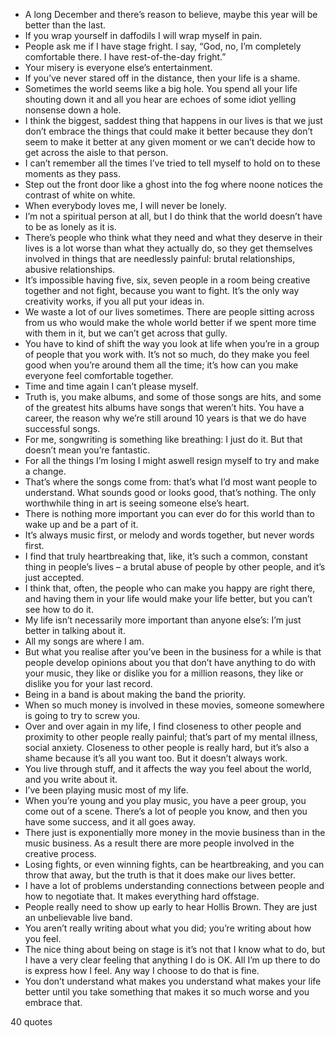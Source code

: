  - A long December and there’s reason to believe, maybe this year will be better than the last.
 - If you wrap yourself in daffodils I will wrap myself in pain.
 - People ask me if I have stage fright. I say, “God, no, I’m completely comfortable there. I have rest-of-the-day fright.”
 - Your misery is everyone else’s entertainment.
 - If you’ve never stared off in the distance, then your life is a shame.
 - Sometimes the world seems like a big hole. You spend all your life shouting down it and all you hear are echoes of some idiot yelling nonsense down a hole.
 - I think the biggest, saddest thing that happens in our lives is that we just don’t embrace the things that could make it better because they don’t seem to make it better at any given moment or we can’t decide how to get across the aisle to that person.
 - I can’t remember all the times I’ve tried to tell myself to hold on to these moments as they pass.
 - Step out the front door like a ghost into the fog where noone notices the contrast of white on white.
 - When everybody loves me, I will never be lonely.
 - I’m not a spiritual person at all, but I do think that the world doesn’t have to be as lonely as it is.
 - There’s people who think what they need and what they deserve in their lives is a lot worse than what they actually do, so they get themselves involved in things that are needlessly painful: brutal relationships, abusive relationships.
 - It’s impossible having five, six, seven people in a room being creative together and not fight, because you want to fight. It’s the only way creativity works, if you all put your ideas in.
 - We waste a lot of our lives sometimes. There are people sitting across from us who would make the whole world better if we spent more time with them in it, but we can’t get across that gully.
 - You have to kind of shift the way you look at life when you’re in a group of people that you work with. It’s not so much, do they make you feel good when you’re around them all the time; it’s how can you make everyone feel comfortable together.
 - Time and time again I can’t please myself.
 - Truth is, you make albums, and some of those songs are hits, and some of the greatest hits albums have songs that weren’t hits. You have a career, the reason why we’re still around 10 years is that we do have successful songs.
 - For me, songwriting is something like breathing: I just do it. But that doesn’t mean you’re fantastic.
 - For all the things I’m losing I might aswell resign myself to try and make a change.
 - That’s where the songs come from: that’s what I’d most want people to understand. What sounds good or looks good, that’s nothing. The only worthwhile thing in art is seeing someone else’s heart.
 - There is nothing more important you can ever do for this world than to wake up and be a part of it.
 - It’s always music first, or melody and words together, but never words first.
 - I find that truly heartbreaking that, like, it’s such a common, constant thing in people’s lives – a brutal abuse of people by other people, and it’s just accepted.
 - I think that, often, the people who can make you happy are right there, and having them in your life would make your life better, but you can’t see how to do it.
 - My life isn’t necessarily more important than anyone else’s: I’m just better in talking about it.
 - All my songs are where I am.
 - But what you realise after you’ve been in the business for a while is that people develop opinions about you that don’t have anything to do with your music, they like or dislike you for a million reasons, they like or dislike you for your last record.
 - Being in a band is about making the band the priority.
 - When so much money is involved in these movies, someone somewhere is going to try to screw you.
 - Over and over again in my life, I find closeness to other people and proximity to other people really painful; that’s part of my mental illness, social anxiety. Closeness to other people is really hard, but it’s also a shame because it’s all you want too. But it doesn’t always work.
 - You live through stuff, and it affects the way you feel about the world, and you write about it.
 - I’ve been playing music most of my life.
 - When you’re young and you play music, you have a peer group, you come out of a scene. There’s a lot of people you know, and then you have some success, and it all goes away.
 - There just is exponentially more money in the movie business than in the music business. As a result there are more people involved in the creative process.
 - Losing fights, or even winning fights, can be heartbreaking, and you can throw that away, but the truth is that it does make our lives better.
 - I have a lot of problems understanding connections between people and how to negotiate that. It makes everything hard offstage.
 - People really need to show up early to hear Hollis Brown. They are just an unbelievable live band.
 - You aren’t really writing about what you did; you’re writing about how you feel.
 - The nice thing about being on stage is it’s not that I know what to do, but I have a very clear feeling that anything I do is OK. All I’m up there to do is express how I feel. Any way I choose to do that is fine.
 - You don’t understand what makes you understand what makes your life better until you take something that makes it so much worse and you embrace that.

40 quotes